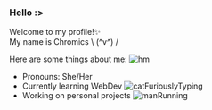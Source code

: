 ### Hello :>

Welcome to my profile!✨  
My name is Chromics \ (^v^) /  

Here are some things about me: ![hm](https://media.giphy.com/media/8lQyyys3SGBoUUxrUp/giphy.gif)

- Pronouns: She/Her
- Currently learning WebDev ![catFuriouslyTyping](https://media.giphy.com/media/heIX5HfWgEYlW/giphy.gif)
- Working on personal projects ![manRunning](https://media.giphy.com/media/qyjQsUt0p0TT2/giphy.gif)

<!--
**Chromics/Chromics** is a ✨ _special_ ✨ repository because its `README.md` (this file) appears on your GitHub profile.

Here are some ideas to get you started:

- 🔭 I’m currently working on ...
- 🌱 I’m currently learning ...
- 👯 I’m looking to collaborate on ...
- 🤔 I’m looking for help with ...
- 💬 Ask me about ...
- 📫 How to reach me: ...
- 😄 Pronouns: ...
- ⚡ Fun fact: ...
-->

